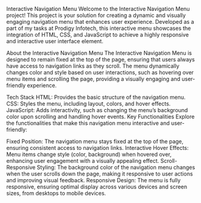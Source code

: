 Interactive Navigation Menu
Welcome to the Interactive Navigation Menu project! This project is your solution for creating a dynamic and visually engaging navigation menu that enhances user experience. Developed as a part of my tasks at Prodigy Infotech, this interactive menu showcases the integration of HTML, CSS, and JavaScript to achieve a highly responsive and interactive user interface element.

About the Interactive Navigation Menu
The Interactive Navigation Menu is designed to remain fixed at the top of the page, ensuring that users always have access to navigation links as they scroll. The menu dynamically changes color and style based on user interactions, such as hovering over menu items and scrolling the page, providing a visually engaging and user-friendly experience.

Tech Stack
HTML: Provides the basic structure of the navigation menu.
CSS: Styles the menu, including layout, colors, and hover effects.
JavaScript: Adds interactivity, such as changing the menu’s background color upon scrolling and handling hover events.
Key Functionalities
Explore the functionalities that make this navigation menu interactive and user-friendly:

Fixed Position: The navigation menu stays fixed at the top of the page, ensuring consistent access to navigation links.
Interactive Hover Effects: Menu items change style (color, background) when hovered over, enhancing user engagement with a visually appealing effect.
Scroll-Responsive Styling: The background color of the navigation menu changes when the user scrolls down the page, making it responsive to user actions and improving visual feedback.
Responsive Design: The menu is fully responsive, ensuring optimal display across various devices and screen sizes, from desktops to mobile devices.
